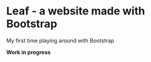 # Leaf - a website made with Bootstrap

My first time playing around with Bootstrap

**Work in progress**
